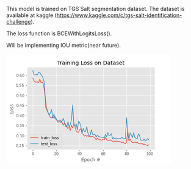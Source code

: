 This model is trained on TGS Salt segmentation dataset. The dataset is available at kaggle (https://www.kaggle.com/c/tgs-salt-identification-challenge).

The loss function is BCEWithLogitsLoss(). 

Will be implementing IOU metric(near future).

![This is an image](https://github.com/Teja1631/DeepLearning/blob/main/UNet/output/plot.png)
